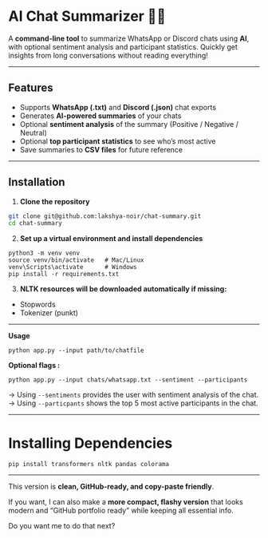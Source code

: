 # AI Chat Summarizer 📝🤖

A **command-line tool** to summarize WhatsApp or Discord chats using **AI**, with optional sentiment analysis and participant statistics. Quickly get insights from long conversations without reading everything!

---

## Features

- Supports **WhatsApp (.txt)** and **Discord (.json)** chat exports  
- Generates **AI-powered summaries** of your chats  
- Optional **sentiment analysis** of the summary (Positive / Negative / Neutral)  
- Optional **top participant statistics** to see who’s most active  
- Save summaries to **CSV files** for future reference

---

## Installation

1. **Clone the repository**

```bash
git clone git@github.com:lakshya-noir/chat-summary.git
cd chat-summary
```

2. **Set up a virtual environment and install dependencies**

```
python3 -m venv venv
source venv/bin/activate   # Mac/Linux
venv\Scripts\activate      # Windows
pip install -r requirements.txt
```

3. **NLTK resources will be downloaded automatically if missing:**
- Stopwords
- Tokenizer (punkt)

---

**Usage**
```
python app.py --input path/to/chatfile
```

**Optional flags :**
```
python app.py --input chats/whatsapp.txt --sentiment --participants

```
-> Using ```--sentiments``` provides the user with sentiment analysis of the chat.
-> Using ```--particpants``` shows the top 5 most active participants in the chat.

---

# **Installing Dependencies**
```
pip install transformers nltk pandas colorama

```

---

This version is **clean, GitHub-ready, and copy-paste friendly**.  

If you want, I can also make a **more compact, flashy version** that looks modern and “GitHub portfolio ready” while keeping all essential info.  

Do you want me to do that next?

